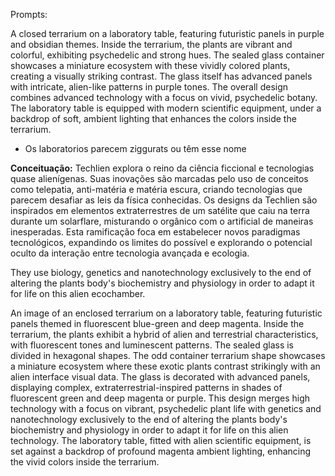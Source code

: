Prompts:

A closed terrarium on a laboratory table, featuring futuristic panels in purple and obsidian themes. Inside the terrarium, the plants are vibrant and colorful, exhibiting psychedelic and strong hues. The sealed glass container showcases a miniature ecosystem with these vividly colored plants, creating a visually striking contrast. The glass itself has advanced panels with intricate, alien-like patterns in purple tones. The overall design combines advanced technology with a focus on vivid, psychedelic botany. The laboratory table is equipped with modern scientific equipment, under a backdrop of soft, ambient lighting that enhances the colors inside the terrarium.

- Os laboratorios parecem ziggurats ou têm esse nome

**Conceituação:** Techlien explora o reino da ciência ficcional e tecnologias quase alienígenas. Suas inovações são marcadas pelo uso de conceitos como telepatia, anti-matéria e matéria escura, criando tecnologias que parecem desafiar as leis da física conhecidas. Os designs da Techlien são inspirados em elementos extraterrestres de um satélite que caiu na terra durante um solarflare, misturando o orgânico com o artificial de maneiras inesperadas. Esta ramificação foca em estabelecer novos paradigmas tecnológicos, expandindo os limites do possível e explorando o potencial oculto da interação entre tecnologia avançada e ecologia.

They use biology, genetics and nanotechnology exclusively to the end of altering the plants body's biochemistry and physiology in order to adapt it for life on this alien ecochamber.

An image of an enclosed terrarium on a laboratory table, featuring futuristic panels themed in fluorescent blue-green and deep magenta. Inside the terrarium, the plants exhibit a hybrid of alien and terrestrial characteristics, with fluorescent tones and luminescent patterns. The sealed glass is divided in hexagonal shapes. The odd container terrarium shape showcases a miniature ecosystem where these exotic plants contrast strikingly with an alien interface visual data. The glass is decorated with advanced panels, displaying complex, extraterrestrial-inspired patterns in shades of fluorescent green and deep magenta or purple. This design merges high technology with a focus on vibrant, psychedelic plant life with genetics and nanotechnology exclusively to the end of altering the plants body's biochemistry and physiology in order to adapt it for life on this alien technology. The laboratory table, fitted with alien scientific equipment, is set against a backdrop of profound magenta ambient lighting, enhancing the vivid colors inside the terrarium.

